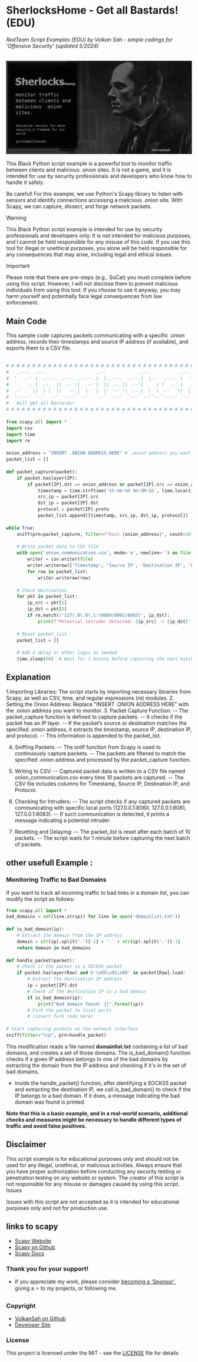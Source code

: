 # SherlocksHome - Get all Bastards! (EDU)
###### RedTeam Script Examples (EDU) by Volkan Sah - simple codings for 'Offensive Security' (updated 5/2024)
![screenshot sherlocks home python script](sherlockshome_edu.png)

This Black Python script example is a powerful tool to monitor traffic between clients and malicious .onion sites. It is not a game, and it is intended for use by security professionals and developers who know how to handle it safely.

Be careful! For this example, we use Python's Scapy library to listen with sensors and identify connections accessing a malicious .onion site. With Scapy, we can capture, dissect, and forge network packets. 

> [!WARNING]
> This Black Python script example is intended for use by security professionals and developers only. It is not intended for malicious purposes, and I cannot be held responsible for any misuse of this code. If you use this tool for illegal or unethical purposes, you alone will be held responsible for any consequences that may arise, including legal and ethical issues.


> [!IMPORTANT]
> Please note that there are pre-steps (e.g., SoCat) you must complete before using this script. However, I will not disclose them to prevent malicious individuals from using this tool. If you choose to use it anyway, you may harm yourself and potentially face legal consequences from law enforcement.

## Main Code
This sample code captures packets communicating with a specific .onion address, records their timestamps and source IP address (if available), and exports them to a CSV file.

```python

# # # # # # # # # # # # # # # # # # # # # # # # # # # # # # # # # # # # # # # # # # # # # # # # # # # #                                                 
#   ,---.  ,--.                   ,--.             ,--.           ,--.  ,--.     by Nemesis Mr.Chess  #   
#  '   .-' |  ,---.  ,---. ,--.--.|  | ,---.  ,---.|  |,-.  ,---. |  '--'  | ,---. ,--,--,--. ,---.   #
#  `.  `-. |  .-.  || .-. :|  .--'|  || .-. || .--'|     / (  .-' |  .--.  || .-. ||        || .-. :  #
#  .-'    ||  | |  |\   --.|  |   |  |' '-' '\ `--.|  \  \ .-'  `)|  |  |  |' '-' '|  |  |  |\   --.  #
#  `-----' `--' `--' `----'`--'   `--' `---'  `---'`--'`--'`----' `--'  `--' `---' `--`--`--' `----'  #
#   Will get all Bastards!                                                                            #
# # # # # # # # # # # # # # # # # # # # # # # # # # # # # # # # # # # # # # # # # # # # # # # # # # # # 
                                               
from scapy.all import *
import csv
import time
import re

onion_address = "INSERT .ONION ADDRESS HERE" # .onion address you want to monitor
packet_list = []

def packet_capture(packet):
    if packet.haslayer(IP):
        if packet[IP].dst == onion_address or packet[IP].src == onion_address:
            timestamp = time.strftime('%Y-%m-%d %H:%M:%S', time.localtime(packet.time))
            src_ip = packet[IP].src
            dst_ip = packet[IP].dst
            protocol = packet[IP].proto
            packet_list.append([timestamp, src_ip, dst_ip, protocol])

while True:
    sniff(prn=packet_capture, filter=f"host {onion_address}", count=10)

    # Write packet data to CSV file
    with open('onion_communication.csv', mode='w', newline='') as file:
        writer = csv.writer(file)
        writer.writerow(['Timestamp', 'Source IP', 'Destination IP', 'Protocol'])
        for row in packet_list:
            writer.writerow(row)

    # Check destination
    for pkt in packet_list:
        ip_src = pkt[1]
        ip_dst = pkt[2]
        if re.match(r'127\.0\.0\.1:(8080|8081|8083)', ip_dst):
            print(f'Potential intruder detected: {ip_src} -> {ip_dst}')

    # Reset packet_list
    packet_list = []

    # Add a delay or other logic as needed
    time.sleep(60)  # Wait for 1 minute before capturing the next batch of packets
```


## Explanation
1.Importing Libraries: The script starts by importing necessary libraries from Scapy, as well as CSV, time, and regular expressions (re) modules.
2. Setting the Onion Address: Replace "INSERT .ONION ADDRESS HERE" with the .onion address you want to monitor.
3. Packet Capture Function:
-- The packet_capture function is defined to capture packets.
-- It checks if the packet has an IP layer.
-- If the packet’s source or destination matches the specified .onion address, it extracts the timestamp, source IP, destination IP, and protocol.
-- This information is appended to the packet_list.

4. Sniffing Packets:
-- The sniff function from Scapy is used to continuously capture packets.
-- The packets are filtered to match the specified .onion address and processed by the packet_capture function.

5. Writing to CSV:
-- Captured packet data is written to a CSV file named onion_communication.csv every time 10 packets are captured.
-- The CSV file includes columns for Timestamp, Source IP, Destination IP, and Protocol.

6. Checking for Intruders:
-- The script checks if any captured packets are communicating with specific local ports (127.0.0.1:8080, 127.0.0.1:8081, 127.0.0.1:8083).
-- If such communication is detected, it prints a message indicating a potential intruder.

7. Resetting and Delaying:
-- The packet_list is reset after each batch of 10 packets.
-- The script waits for 1 minute before capturing the next batch of packets.

## other usefull Example : 
### Monitoring Traffic to Bad Domains

If you want to track all incoming traffic to bad links in a domain list, you can modify the script as follows:

```python
from scapy.all import *
bad_domains = set(line.strip() for line in open('domainlist.txt'))

def is_bad_domain(ip):
    # Extract the domain from the IP address
    domain = str(ip).split('.')[-2] + '.' + str(ip).split('.')[-1]
    return domain in bad_domains

def handle_packet(packet):
    # Check if the packet is a SOCKS5 packet
    if packet.haslayer(Raw) and b'\x05\x01\x00' in packet[Raw].load:
        # Extract the destination IP address
        ip = packet[IP].dst
        # Check if the destination IP is a bad domain
        if is_bad_domain(ip):
            print("Bad domain found: {}".format(ip))
        # Fork the packet to local ports
        # (insert fork code here)

# Start capturing packets on the network interface
sniff(filter="tcp", prn=handle_packet)


```

This modification reads a file named **domainlist.txt** containing a list of bad domains, and creates a set of those domains. The is_bad_domain() function checks if a given IP address belongs to one of the bad domains by extracting the domain from the IP address and checking if it's in the set of bad domains.

- Inside the handle_packet() function, after identifying a SOCKS5 packet and extracting the destination IP, we call is_bad_domain() to check if the IP belongs to a bad domain. If it does, a message indicating the bad domain was found is printed.

**Note that this is a basic example, and in a real-world scenario, additional checks and measures might be necessary to handle different types of traffic and avoid false positives.**

## Disclaimer

This script example is for educational purposes only and should not be used for any illegal, unethical, or malicious activities. Always ensure that you have proper authorization before conducting any security testing or penetration testing on any website or system. The creator of this script is not responsible for any misuse or damages caused by using this script.
Issues

Issues with this script are not accepted as it is intended for educational purposes only and not for production use.
## links to scapy
- [Scapy Website](https://scapy.net/)
- [Scapy on Github]( https://github.com/secdev/scapy)
- [Scapy Docs](https://scapy.readthedocs.io/en/latest/)

### Thank you for your support!
- If you appreciate my work, please consider [becoming a 'Sponsor'](https://github.com/sponsors/volkansah), giving a :star: to my projects, or following me. 
### Copyright
- [VolkanSah on Github](https://github.com/volkansah)
- [Developer Site](https://volkansah.github.io)

### License
This project is licensed under the MIT - see the [LICENSE](LICENSE) file for details
